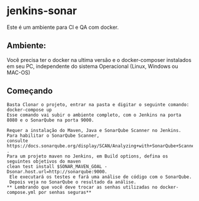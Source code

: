 # jenkins-sonar

Este é um ambiente para CI e QA com docker.

## Ambiente:

Você precisa ter o docker na ultima versão e o docker-composer instalados em seu PC, independente do sistema Operacional (Linux, Windows ou MAC-OS)

## Começando
    Basta Clonar o projeto, entrar na pasta e digitar o seguinte comando:
    docker-compose up  
    Esse comando vai subir o ambiente completo, com o Jenkins na porta 8080 e o SonarQube na porta 9000.

    Requer a instalação do Maven, Java e SonarQube Scanner no Jenkins. Para habilitar o SonarQube Scanner,
    consulte https://docs.sonarqube.org/display/SCAN/Analyzing+with+SonarQube+Scanner+for+Jenkins .
    Para um projeto maven no Jenkins, em Build options, defina os seguintes objetivos do maven 
    clean test install $SONAR_MAVEN_GOAL -Dsonar.host.url=http://sonarqube:9000.
     Ele executará os testes e fará uma análise de código com o SonarQube. 
     Depois veja no SonarQube o resultado da análise.
    ** Lembrando que você deve trocar as senhas utilizadas no docker-compose.yml por senhas seguras**
